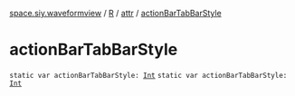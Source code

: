 [space.siy.waveformview](../../index.md) / [R](../index.md) / [attr](index.md) / [actionBarTabBarStyle](./action-bar-tab-bar-style.md)

# actionBarTabBarStyle

`static var actionBarTabBarStyle: `[`Int`](https://kotlinlang.org/api/latest/jvm/stdlib/kotlin/-int/index.html)
`static var actionBarTabBarStyle: `[`Int`](https://kotlinlang.org/api/latest/jvm/stdlib/kotlin/-int/index.html)